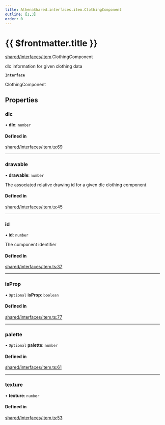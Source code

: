 ```yaml
---
title: AthenaShared.interfaces.item.ClothingComponent
outline: [1,3]
order: 0
---
```


# {{ $frontmatter.title }}


[shared/interfaces/item](../modules/shared_interfaces_item.md).ClothingComponent

dlc information for given clothing data

**`Interface`**

ClothingComponent

## Properties

### dlc

• **dlc**: `number`

#### Defined in

[shared/interfaces/item.ts:69](https://github.com/Stuyk/altv-athena/blob/bde990b/src/core/shared/interfaces/item.ts#L69)

___

### drawable

• **drawable**: `number`

The associated relative drawing id for a given dlc clothing component

#### Defined in

[shared/interfaces/item.ts:45](https://github.com/Stuyk/altv-athena/blob/bde990b/src/core/shared/interfaces/item.ts#L45)

___

### id

• **id**: `number`

The component identifier

#### Defined in

[shared/interfaces/item.ts:37](https://github.com/Stuyk/altv-athena/blob/bde990b/src/core/shared/interfaces/item.ts#L37)

___

### isProp

• `Optional` **isProp**: `boolean`

#### Defined in

[shared/interfaces/item.ts:77](https://github.com/Stuyk/altv-athena/blob/bde990b/src/core/shared/interfaces/item.ts#L77)

___

### palette

• `Optional` **palette**: `number`

#### Defined in

[shared/interfaces/item.ts:61](https://github.com/Stuyk/altv-athena/blob/bde990b/src/core/shared/interfaces/item.ts#L61)

___

### texture

• **texture**: `number`

#### Defined in

[shared/interfaces/item.ts:53](https://github.com/Stuyk/altv-athena/blob/bde990b/src/core/shared/interfaces/item.ts#L53)
